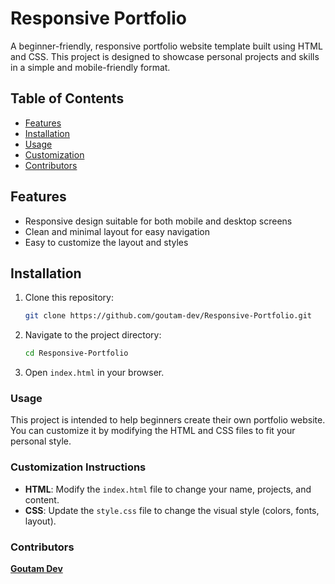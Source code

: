 # Responsive Portfolio

A beginner-friendly, responsive portfolio website template built using HTML and CSS. This project is designed to showcase personal projects and skills in a simple and mobile-friendly format.

## Table of Contents
- [Features](#features)
- [Installation](#installation)
- [Usage](#usage)
- [Customization](#customization)
- [Contributors](#contributors)


## Features
- Responsive design suitable for both mobile and desktop screens
- Clean and minimal layout for easy navigation
- Easy to customize the layout and styles

## Installation
1. Clone this repository:
   ```bash
   git clone https://github.com/goutam-dev/Responsive-Portfolio.git

2. Navigate to the project directory:
    ```bash
    cd Responsive-Portfolio
3. Open `index.html` in your browser.

### Usage
This project is intended to help beginners create their own portfolio website. You can customize it by modifying the HTML and CSS files to fit your personal style.

### Customization Instructions
- **HTML**: Modify the `index.html` file to change your name, projects, and content.
- **CSS**: Update the `style.css` file to change the visual style (colors, fonts, layout).

### Contributors
[**Goutam Dev**](https://github.com/goutam-dev)
